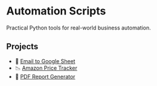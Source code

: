 # Automation Scripts

Practical Python tools for real-world business automation.

## Projects

- 📧 [Email to Google Sheet](email-to-sheets/)
- 📉 [Amazon Price Tracker](amazon-price-tracker/)
- 🧾 [PDF Report Generator](pdf-report-generator/)
